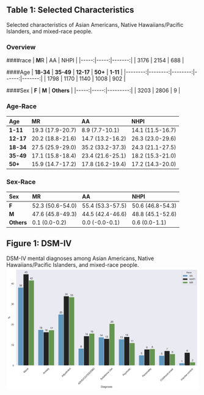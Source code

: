 
## Table 1: Selected Characteristics
Selected characteristics of Asian Americans, Native Hawaiians/Pacific Islanders, and mixed-race people.
### Overview
####race
|   **M**R |   AA |   NHPI |
|-----:|-----:|-------:|
| 3176 | 2154 |    688 |

####Age
|   **18-34** |   **35-49** |   **12-17** |   **50+** |   **1-11** |
|--------:|--------:|--------:|------:|-------:|
|    1798 |    1170 |    1140 |  1008 |    902 |

####Sex
|    **F** |    **M** |   **Others** |
|-----:|-----:|---------:|
| 3203 | 2806 |        9 |

### Age-Race
| Age   | **M**R               | AA               | NHPI             |
|:------|:-----------------|:-----------------|:-----------------|
| **1-11**  | 19.3 (17.9-20.7) | 8.9 (7.7-10.1)   | 14.1 (11.5-16.7) |
| **12-17** | 20.2 (18.8-21.6) | 14.7 (13.2-16.2) | 26.3 (23.0-29.6) |
| **18-34** | 27.5 (25.9-29.0) | 35.2 (33.2-37.3) | 24.3 (21.1-27.5) |
| **35-49** | 17.1 (15.8-18.4) | 23.4 (21.6-25.1) | 18.2 (15.3-21.0) |
| **50+**   | 15.9 (14.7-17.2) | 17.8 (16.2-19.4) | 17.2 (14.3-20.0) |

### Sex-Race 
| Sex    | **M**R               | AA               | NHPI             |
|:-------|:-----------------|:-----------------|:-----------------|
| **F**      | 52.3 (50.6-54.0) | 55.4 (53.3-57.5) | 50.6 (46.8-54.3) |
| **M**      | 47.6 (45.8-49.3) | 44.5 (42.4-46.6) | 48.8 (45.1-52.6) |
| **Others** | 0.1 (0.0-0.2)    | 0.0 (-0.0-0.1)   | 0.6 (0.0-1.1)    |
## Figure 1: DSM-IV
DSM-IV mental diagnoses among Asian Americans, Native Hawaiians/Pacific Islanders, and mixed-race people.
![image](figure1.png)
